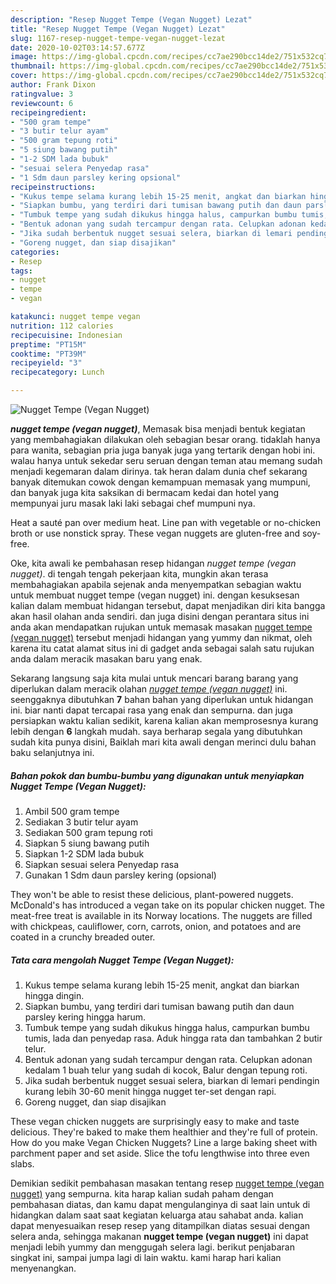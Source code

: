 ```yaml
---
description: "Resep Nugget Tempe (Vegan Nugget) Lezat"
title: "Resep Nugget Tempe (Vegan Nugget) Lezat"
slug: 1167-resep-nugget-tempe-vegan-nugget-lezat
date: 2020-10-02T03:14:57.677Z
image: https://img-global.cpcdn.com/recipes/cc7ae290bcc14de2/751x532cq70/nugget-tempe-vegan-nugget-foto-resep-utama.jpg
thumbnail: https://img-global.cpcdn.com/recipes/cc7ae290bcc14de2/751x532cq70/nugget-tempe-vegan-nugget-foto-resep-utama.jpg
cover: https://img-global.cpcdn.com/recipes/cc7ae290bcc14de2/751x532cq70/nugget-tempe-vegan-nugget-foto-resep-utama.jpg
author: Frank Dixon
ratingvalue: 3
reviewcount: 6
recipeingredient:
- "500 gram tempe"
- "3 butir telur ayam"
- "500 gram tepung roti"
- "5 siung bawang putih"
- "1-2 SDM lada bubuk"
- "sesuai selera Penyedap rasa"
- "1 Sdm daun parsley kering opsional"
recipeinstructions:
- "Kukus tempe selama kurang lebih 15-25 menit, angkat dan biarkan hingga dingin."
- "Siapkan bumbu, yang terdiri dari tumisan bawang putih dan daun parsley kering hingga harum."
- "Tumbuk tempe yang sudah dikukus hingga halus, campurkan bumbu tumis, lada dan penyedap rasa. Aduk hingga rata dan tambahkan 2 butir telur."
- "Bentuk adonan yang sudah tercampur dengan rata. Celupkan adonan kedalam 1 buah telur yang sudah di kocok, Balur dengan tepung roti."
- "Jika sudah berbentuk nugget sesuai selera, biarkan di lemari pendingin kurang lebih 30-60 menit hingga nugget ter-set dengan rapi."
- "Goreng nugget, dan siap disajikan"
categories:
- Resep
tags:
- nugget
- tempe
- vegan

katakunci: nugget tempe vegan 
nutrition: 112 calories
recipecuisine: Indonesian
preptime: "PT15M"
cooktime: "PT39M"
recipeyield: "3"
recipecategory: Lunch

---
```



![Nugget Tempe (Vegan Nugget)](https://img-global.cpcdn.com/recipes/cc7ae290bcc14de2/751x532cq70/nugget-tempe-vegan-nugget-foto-resep-utama.jpg)

<b><i>nugget tempe (vegan nugget)</i></b>, Memasak bisa menjadi bentuk kegiatan yang membahagiakan dilakukan oleh sebagian besar orang. tidaklah hanya para wanita, sebagian pria juga banyak juga yang tertarik dengan hobi ini. walau hanya untuk sekedar seru seruan dengan teman atau memang sudah menjadi kegemaran dalam dirinya. tak heran dalam dunia chef sekarang banyak ditemukan cowok dengan kemampuan memasak yang mumpuni, dan banyak juga kita saksikan di bermacam kedai dan hotel yang mempunyai juru masak laki laki sebagai chef mumpuni nya.

Heat a sauté pan over medium heat. Line pan with vegetable or no-chicken broth or use nonstick spray. These vegan nuggets are gluten-free and soy-free.

Oke, kita awali ke pembahasan resep hidangan <i>nugget tempe (vegan nugget)</i>. di tengah tengah pekerjaan kita, mungkin akan terasa membahagiakan apabila sejenak anda menyempatkan sebagian waktu untuk membuat nugget tempe (vegan nugget) ini. dengan kesuksesan kalian dalam membuat hidangan tersebut, dapat menjadikan diri kita bangga akan hasil olahan anda sendiri. dan juga disini dengan perantara situs ini anda akan mendapatkan rujukan untuk memasak masakan <u>nugget tempe (vegan nugget)</u> tersebut menjadi hidangan yang yummy dan nikmat, oleh karena itu catat alamat situs ini di gadget anda sebagai salah satu rujukan anda dalam meracik masakan baru yang enak.


Sekarang langsung saja kita mulai untuk mencari barang barang yang diperlukan dalam meracik olahan <u><i>nugget tempe (vegan nugget)</i></u> ini. seenggaknya dibutuhkan <b>7</b> bahan bahan yang diperlukan untuk hidangan ini. biar nanti dapat tercapai rasa yang enak dan sempurna. dan juga persiapkan waktu kalian sedikit, karena kalian akan memprosesnya kurang lebih dengan <b>6</b> langkah mudah. saya berharap segala yang dibutuhkan sudah kita punya disini, Baiklah mari kita awali dengan merinci dulu bahan baku selanjutnya ini.

<!--inarticleads1-->

##### Bahan pokok dan bumbu-bumbu yang digunakan untuk menyiapkan Nugget Tempe (Vegan Nugget):

1. Ambil 500 gram tempe
1. Sediakan 3 butir telur ayam
1. Sediakan 500 gram tepung roti
1. Siapkan 5 siung bawang putih
1. Siapkan 1-2 SDM lada bubuk
1. Siapkan sesuai selera Penyedap rasa
1. Gunakan 1 Sdm daun parsley kering (opsional)


They won&#39;t be able to resist these delicious, plant-powered nuggets. McDonald&#39;s has introduced a vegan take on its popular chicken nugget. The meat-free treat is available in its Norway locations. The nuggets are filled with chickpeas, cauliflower, corn, carrots, onion, and potatoes and are coated in a crunchy breaded outer. 

<!--inarticleads2-->

##### Tata cara mengolah Nugget Tempe (Vegan Nugget):

1. Kukus tempe selama kurang lebih 15-25 menit, angkat dan biarkan hingga dingin.
1. Siapkan bumbu, yang terdiri dari tumisan bawang putih dan daun parsley kering hingga harum.
1. Tumbuk tempe yang sudah dikukus hingga halus, campurkan bumbu tumis, lada dan penyedap rasa. Aduk hingga rata dan tambahkan 2 butir telur.
1. Bentuk adonan yang sudah tercampur dengan rata. Celupkan adonan kedalam 1 buah telur yang sudah di kocok, Balur dengan tepung roti.
1. Jika sudah berbentuk nugget sesuai selera, biarkan di lemari pendingin kurang lebih 30-60 menit hingga nugget ter-set dengan rapi.
1. Goreng nugget, dan siap disajikan


These vegan chicken nuggets are surprisingly easy to make and taste delicious. They&#39;re baked to make them healthier and they&#39;re full of protein. How do you make Vegan Chicken Nuggets? Line a large baking sheet with parchment paper and set aside. Slice the tofu lengthwise into three even slabs. 

Demikian sedikit pembahasan masakan tentang resep <u>nugget tempe (vegan nugget)</u> yang sempurna. kita harap kalian sudah paham dengan pembahasan diatas, dan kamu dapat mengulanginya di saat lain untuk di hidangkan dalam saat saat kegiatan keluarga atau sahabat anda. kalian dapat menyesuaikan resep resep yang ditampilkan diatas sesuai dengan selera anda, sehingga makanan <b>nugget tempe (vegan nugget)</b> ini dapat menjadi lebih yummy dan menggugah selera lagi. berikut penjabaran singkat ini, sampai jumpa lagi di lain waktu. kami harap hari kalian menyenangkan.
